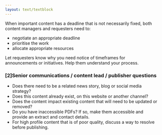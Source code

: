 ```yaml
---
layout: text/textblock
---
```


When important content has a deadline that is not necessarily fixed, both content managers and requesters need to:
- negotiate an appropriate deadline
- prioritise the work
- allocate appropriate resources

Let requesters know why you need notice of timeframes for announcements or initiatives. Help them understand your process.

### [2]Senior communications / content lead / publisher questions
- Does there need to be a related news story, blog or social media strategy?
- Does this content already exist, on this website or another channel?
- Does the content impact existing content that will need to be updated or removed?
- Do you have inaccessible PDFs? If so, make them accessible and provide an extract and contact details.
- For high profile content that is of poor quality, discuss a way to resolve before publishing.
